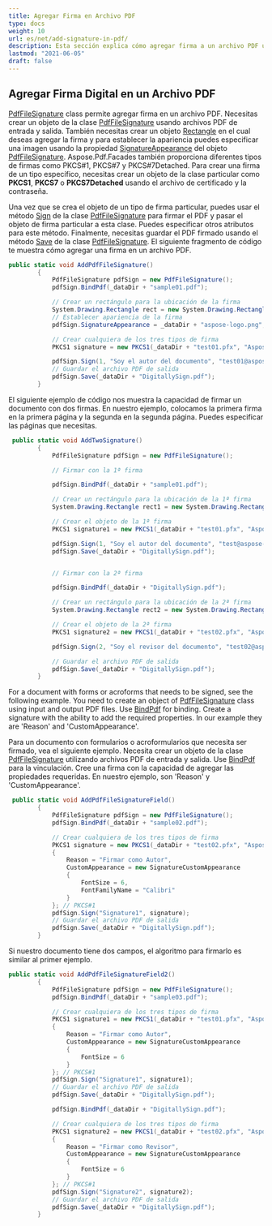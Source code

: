```yaml
---
title: Agregar Firma en Archivo PDF
type: docs
weight: 10
url: es/net/add-signature-in-pdf/
description: Esta sección explica cómo agregar firma a un archivo PDF usando la clase PdfFileSignature.
lastmod: "2021-06-05"
draft: false
---
```


## Agregar Firma Digital en un Archivo PDF

[PdfFileSignature](https://reference.aspose.com/pdf/net/aspose.pdf.facades/pdffilesignature) class permite agregar firma en un archivo PDF. Necesitas crear un objeto de la clase [PdfFileSignature](https://reference.aspose.com/pdf/net/aspose.pdf.facades/pdffilesignature) usando archivos PDF de entrada y salida. También necesitas crear un objeto [Rectangle](https://reference.aspose.com/pdf/net/aspose.pdf/rectangle) en el cual deseas agregar la firma y para establecer la apariencia puedes especificar una imagen usando la propiedad [SignatureAppearance](https://reference.aspose.com/pdf/net/aspose.pdf.facades/pdffilesignature/properties/signatureappearance) del objeto [PdfFileSignature](https://reference.aspose.com/pdf/net/aspose.pdf.facades/pdffilesignature). Aspose.Pdf.Facades también proporciona diferentes tipos de firmas como PKCS#1, PKCS#7 y PKCS#7Detached. Para crear una firma de un tipo específico, necesitas crear un objeto de la clase particular como **PKCS1**, **PKCS7** o **PKCS7Detached** usando el archivo de certificado y la contraseña.

Una vez que se crea el objeto de un tipo de firma particular, puedes usar el método [Sign](https://reference.aspose.com/pdf/net/aspose.pdf.facades/pdffilesignature/methods/sign/index) de la clase [PdfFileSignature](https://reference.aspose.com/pdf/net/aspose.pdf.facades/pdffilesignature) para firmar el PDF y pasar el objeto de firma particular a esta clase. Puedes especificar otros atributos para este método. Finalmente, necesitas guardar el PDF firmado usando el método [Save](https://reference.aspose.com/pdf/net/aspose.pdf/document/methods/save/index) de la clase [PdfFileSignature](https://reference.aspose.com/pdf/net/aspose.pdf.facades/pdffilesignature). El siguiente fragmento de código te muestra cómo agregar una firma en un archivo PDF.

```csharp
public static void AddPdfFileSignature()
        {
            PdfFileSignature pdfSign = new PdfFileSignature();
            pdfSign.BindPdf(_dataDir + "sample01.pdf");

            // Crear un rectángulo para la ubicación de la firma
            System.Drawing.Rectangle rect = new System.Drawing.Rectangle(10, 10, 300, 50);
            // Establecer apariencia de la firma
            pdfSign.SignatureAppearance = _dataDir + "aspose-logo.png";

            // Crear cualquiera de los tres tipos de firma
            PKCS1 signature = new PKCS1(_dataDir + "test01.pfx", "Aspose2021"); // PKCS#1

            pdfSign.Sign(1, "Soy el autor del documento", "test01@aspose-pdf-demo.local", "Aspose Pdf Demo, Australia", true, rect, signature);
            // Guardar el archivo PDF de salida
            pdfSign.Save(_dataDir + "DigitallySign.pdf");
        }
```
El siguiente ejemplo de código nos muestra la capacidad de firmar un documento con dos firmas. En nuestro ejemplo, colocamos la primera firma en la primera página y la segunda en la segunda página. Puedes especificar las páginas que necesitas.

```csharp
 public static void AddTwoSignature()
        {
            PdfFileSignature pdfSign = new PdfFileSignature();

            // Firmar con la 1ª firma

            pdfSign.BindPdf(_dataDir + "sample01.pdf");

            // Crear un rectángulo para la ubicación de la 1ª firma
            System.Drawing.Rectangle rect1 = new System.Drawing.Rectangle(10, 10, 300, 50);

            // Crear el objeto de la 1ª firma
            PKCS1 signature1 = new PKCS1(_dataDir + "test01.pfx", "Aspose2021"); // PKCS#1

            pdfSign.Sign(1, "Soy el autor del documento", "test@aspose-pdf-demo.local", "Aspose Pdf Demo, Australia", true, rect1, signature1);
            pdfSign.Save(_dataDir + "DigitallySign.pdf");


            // Firmar con la 2ª firma

            pdfSign.BindPdf(_dataDir + "DigitallySign.pdf");

            // Crear un rectángulo para la ubicación de la 2ª firma
            System.Drawing.Rectangle rect2 = new System.Drawing.Rectangle(10, 10, 300, 50);

            // Crear el objeto de la 2ª firma
            PKCS1 signature2 = new PKCS1(_dataDir + "test02.pfx", "Aspose2021"); // PKCS#1

            pdfSign.Sign(2, "Soy el revisor del documento", "test02@aspose-pdf-demo.local", "Aspose Pdf Demo, Australia", true, rect2, signature2);

            // Guardar el archivo PDF de salida
            pdfSign.Save(_dataDir + "DigitallySign.pdf");
        }
```

For a document with forms or acroforms that needs to be signed, see the following example. You need to create an object of [PdfFileSignature](https://reference.aspose.com/pdf/net/aspose.pdf.facades/pdffilesignature) class using input and output PDF files. Use [BindPdf](https://reference.aspose.com/pdf/net/aspose.pdf.facades.pdffilesignature/bindpdf/methods/1) for binding. Create a signature with the ability to add the required properties. In our example they are 'Reason' and 'CustomAppearance'.

Para un documento con formularios o acroformularios que necesita ser firmado, vea el siguiente ejemplo. Necesita crear un objeto de la clase [PdfFileSignature](https://reference.aspose.com/pdf/net/aspose.pdf.facades/pdffilesignature) utilizando archivos PDF de entrada y salida. Use [BindPdf](https://reference.aspose.com/pdf/net/aspose.pdf.facades.pdffilesignature/bindpdf/methods/1) para la vinculación. Cree una firma con la capacidad de agregar las propiedades requeridas. En nuestro ejemplo, son 'Reason' y 'CustomAppearance'.

```csharp
 public static void AddPdfFileSignatureField()
        {
            PdfFileSignature pdfSign = new PdfFileSignature();
            pdfSign.BindPdf(_dataDir + "sample02.pdf");

            // Crear cualquiera de los tres tipos de firma
            PKCS1 signature = new PKCS1(_dataDir + "test02.pfx", "Aspose2021")
            {
                Reason = "Firmar como Autor",
                CustomAppearance = new SignatureCustomAppearance
                {
                    FontSize = 6,
                    FontFamilyName = "Calibri"
                }
            }; // PKCS#1
            pdfSign.Sign("Signature1", signature);
            // Guardar el archivo PDF de salida
            pdfSign.Save(_dataDir + "DigitallySign.pdf");
        }
```

Si nuestro documento tiene dos campos, el algoritmo para firmarlo es similar al primer ejemplo.

```csharp
public static void AddPdfFileSignatureField2()
        {
            PdfFileSignature pdfSign = new PdfFileSignature();
            pdfSign.BindPdf(_dataDir + "sample03.pdf");

            // Crear cualquiera de los tres tipos de firma
            PKCS1 signature1 = new PKCS1(_dataDir + "test01.pfx", "Aspose2021")
            {
                Reason = "Firmar como Autor",
                CustomAppearance = new SignatureCustomAppearance
                {
                    FontSize = 6
                }
            }; // PKCS#1
            pdfSign.Sign("Signature1", signature1);
            // Guardar el archivo PDF de salida
            pdfSign.Save(_dataDir + "DigitallySign.pdf");

            pdfSign.BindPdf(_dataDir + "DigitallySign.pdf");

            // Crear cualquiera de los tres tipos de firma
            PKCS1 signature2 = new PKCS1(_dataDir + "test02.pfx", "Aspose2021")
            {
                Reason = "Firmar como Revisor",
                CustomAppearance = new SignatureCustomAppearance
                {
                    FontSize = 6
                }
            }; // PKCS#1
            pdfSign.Sign("Signature2", signature2);
            // Guardar el archivo PDF de salida
            pdfSign.Save(_dataDir + "DigitallySign.pdf");
        }
```